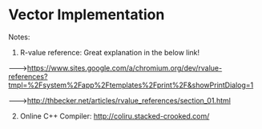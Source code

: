 # Vector Implementation

Notes: 
1. R-value reference: Great explanation in the below link!

--->https://www.sites.google.com/a/chromium.org/dev/rvalue-references?tmpl=%2Fsystem%2Fapp%2Ftemplates%2Fprint%2F&showPrintDialog=1
                           
--->http://thbecker.net/articles/rvalue_references/section_01.html

2. Online C++ Compiler:
http://coliru.stacked-crooked.com/
